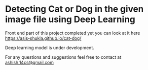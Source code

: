 # Detecting Cat or Dog in the given image file using Deep Learning

Front end part of this project completed yet you can look at it here https://asis-shukla.github.io/cat-dog/

Deep learning model is under development. 

For any questions and suggestions feel free to contact at ashish.14cs@gmail.com

